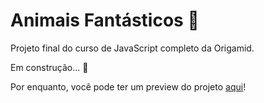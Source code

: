 # Animais Fantásticos 🦊

Projeto final do curso de JavaScript completo da Origamid.

Em construção...  🚧

Por enquanto, você pode ter um preview do projeto <a href="https://lqmorais.github.io/animais-fantasticos/" target="_blank">aqui</a>!
